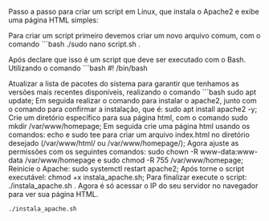 Passo a passo para criar um script em Linux, que instala o Apache2 e exibe uma página HTML simples:

Para criar um script primeiro devemos criar um novo arquivo comum, com o comando ```bash 
./sudo nano script.sh .

Após declare que isso é um script que deve ser executado com o Bash. Utilizando o comando ```bash #! /bin/bash

Atualizar a lista de pacotes do sistema para garantir que tenhamos as versões mais recentes disponíveis, realizando o comando ```bash sudo apt update;
Em seguida realizar o comando para instalar o apache2, junto com o comando para confirmar a instalação, que é: sudo apt install apache2 -y;
Crie um diretório específico para sua página html, com o comando sudo mkdir /var/www/homepage;
Em seguida crie uma página html usando os comandos: echo e sudo tee para criar um arquivo index.html no diretório desejado (/var/www/html/ ou /var/www/homepage/);
Agora ajuste as permissões com os seguintes comandos: sudo chown -R www-data:www-data /var/www/homepage e sudo chmod -R 755 /var/www/homepage;
Reinicie o Apache: sudo systemctl restart apache2;
Após torne o script executável: chmod +x instala_apache.sh;
Para finalizar execute o script: ./instala_apache.sh  .
Agora é só acessar o IP do seu servidor no navegador para ver sua página HTML.

```bash
./instala_apache.sh
